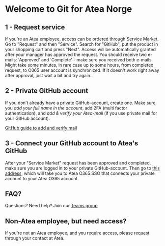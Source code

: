# Welcome to Git for Atea Norge

## 1 - Request service  

If you're an Atea employee, access can be ordered through [Service Market](https://servicemarket.atea.com/). Go to "Request" and then "Service". Search for "GitHub", put the product in your shopping cart and press "Next". Access will be automatically granted after your manager has approved the request. You should receive two e-mails: 'Approved' and 'Complete' - make sure you received both e-mails. Might take some minutes, in rare case up to some hours, from completed request, to O365 user account is synchronized. If it doesn't work right away after approval, just wait a bit and try again.

## 2 - Private GitHub account  

If you don't already have a private GitHub-account, create one. Make sure you *add your full name in the account*, add 2FA (multi factor authentication), and *add & verify your Atea-mail* (if you use private mail for your GitHub account).  

[GitHub guide to add and verify mail](https://help.github.com/en/github/getting-started-with-github/verifying-your-email-address)

## 3 - Connect your GitHub account to Atea's GitHub

After your "Service Market" request has been approved and completed, make sure you are logged in to your private GitHub-account. Then go to [this address]( https://github.com/orgs/ateanorge/sso), which will take you to Atea O365 SSO that connects your private account to your Atea O365 account.

## FAQ?  

Questions? Need help? Join our [Teams group](https://teams.microsoft.com/l/team/19%3acca40059e240497893c6d3fb6e04c075%40thread.skype/conversations?groupId=acb5b867-ce73-465c-b885-6ef3f9f042c7&tenantId=65f51067-7d65-4aa9-b996-4cc43a0d7111)

## Non-Atea employee, but need access?

If you're not an Atea employee, and you require access, please request through your contact at Atea.
